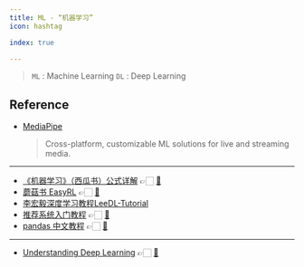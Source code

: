 ```yaml
---
title: ML - “机器学习”
icon: hashtag

index: true

---
```


> `ML` : Machine Learning
> `DL` : Deep Learning

## Reference

- [MediaPipe](https://github.com/google/mediapipe)
    > Cross-platform, customizable ML solutions for live and streaming media.
    
------

- [《机器学习》（西瓜书）公式详解](https://datawhalechina.github.io/pumpkin-book) 👉🏻 [🐙](https://github.com/datawhalechina/pumpkin-book)
- [蘑菇书 EasyRL](https://datawhalechina.github.io/easy-rl) 👉🏻 [🐙](https://github.com/datawhalechina/easy-rl)
- [李宏毅深度学习教程LeeDL-Tutorial](https://github.com/datawhalechina/leedl-tutorial)
- [推荐系统入门教程](https://datawhalechina.github.io/fun-rec) 👉🏻 [🐙](https://github.com/datawhalechina/fun-rec)
- [pandas 中文教程](https://inter.joyfulpandas.datawhale.club) 👉🏻 [🐙](https://github.com/datawhalechina/joyful-pandas)

------

- [Understanding Deep Learning](https://udlbook.github.io/udlbook) 👉🏻 [🐙](https://github.com/udlbook/udlbook)